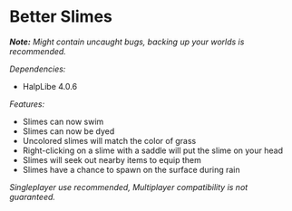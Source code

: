# Better Slimes
*__Note:__ Might contain uncaught bugs, backing up your worlds is recommended.*

*Dependencies:*
- HalpLibe 4.0.6

*Features:*
- Slimes can now swim
- Slimes can now be dyed
- Uncolored slimes will match the color of grass
- Right-clicking on a slime with a saddle will put the slime on your head
- Slimes will seek out nearby items to equip them
- Slimes have a chance to spawn on the surface during rain

*Singleplayer use recommended, Multiplayer compatibility is not guaranteed.*
